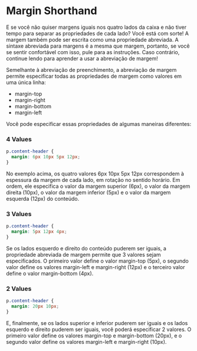 # Margin Shorthand
E se você não quiser margens iguais nos quatro lados da caixa e não tiver tempo para separar as propriedades de cada lado? Você está com sorte! A margem também pode ser escrita como uma propriedade abreviada. A sintaxe abreviada para margens é a mesma que margem, portanto, se você se sentir confortável com isso, pule para as instruções. Caso contrário, continue lendo para aprender a usar a abreviação de margem!

Semelhante à abreviação de preenchimento, a abreviação de margem permite especificar todas as propriedades de margem como valores em uma única linha:

* margin-top
* margin-right
* margin-bottom
* margin-left

Você pode especificar essas propriedades de algumas maneiras diferentes:

### 4 Values
```css
p.content-header {
  margin: 6px 10px 5px 12px;
}
```

No exemplo acima, os quatro valores 6px 10px 5px 12px correspondem à espessura da margem de cada lado, em rotação no sentido horário. Em ordem, ele especifica o valor da margem superior (6px), o valor da margem direita (10px), o valor da margem inferior (5px) e o valor da margem esquerda (12px) do conteúdo.

### 3 Values

```css
p.content-header {
  margin: 5px 12px 4px;
}
```

Se os lados esquerdo e direito do conteúdo puderem ser iguais, a propriedade abreviada de margem permite que 3 valores sejam especificados. O primeiro valor define o valor margin-top (5px), o segundo valor define os valores margin-left e margin-right (12px) e o terceiro valor define o valor margin-bottom (4px).

### 2 Values
```css
p.content-header {
  margin: 20px 10px;
}
```
E, finalmente, se os lados superior e inferior puderem ser iguais e os lados esquerdo e direito puderem ser iguais, você poderá especificar 2 valores. O primeiro valor define os valores margin-top e margin-bottom (20px), e o segundo valor define os valores margin-left e margin-right (10px).